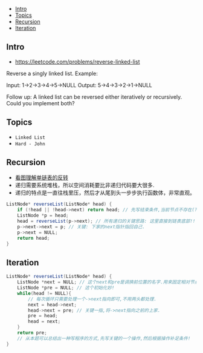 - [Intro](#intro)
- [Topics](#topics)
- [Recursion](#recursion)
- [Iteration](#iteration)

## Intro

- https://leetcode.com/problems/reverse-linked-list

Reverse a singly linked list.
Example:

Input: 1->2->3->4->5->NULL
Output: 5->4->3->2->1->NULL

Follow up:
A linked list can be reversed either iteratively or recursively. Could you implement both?


## Topics

- `Linked List`
- `Hard - John`



## Recursion


- [看图理解单链表的反转](http://blog.csdn.net/feliciafay/article/details/6841115)
- 递归需要系统堆栈，所以空间消耗要比非递归代码要大很多.
- 递归的特点是一直往栈里压，然后才从尾到头一步步执行函数体，非常直观。


```csharp
ListNode* reverseList(ListNode* head) {
    if (!head || !head->next) return head; // 先写结束条件,当前节点不存在(?)了,就算转置完了.
    ListNode *p = head;
    head = reverseList(p->next); // 所有递归的关键思路: 这里直接到链表底部!!
    p->next->next = p; // 关键: 下家的next指针指回自己.
    p->next = NULL;
    return head;
}
```




## Iteration



```csharp
ListNode* reverseList(ListNode* head) {
    ListNode *next = NULL; // 这个next和pre是调换前位置的名字.用来固定相对节点,方便指来指去.
    ListNode *pre = NULL; // 这个初始化妙!
    while(head != NULL){
        // 每次循环只需要处理一个->next指向即可,不用两头都处理.
        next = head->next;
        head->next = pre; // 关键一指,将->next指向之前的上家.
        pre = head;
        head = next;
    }
    return pre;
    // 从本题可以总结出一种写程序的方式,先写关键的一个操作,然后根据操作补足条件!
}
```

